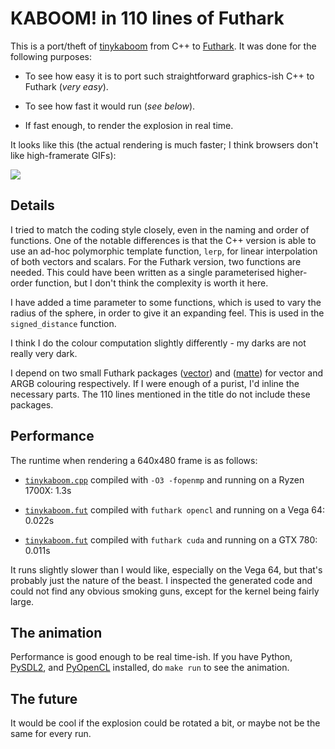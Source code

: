 # KABOOM! in 110 lines of Futhark

This is a port/theft of
[tinykaboom](https://github.com/ssloy/tinykaboom) from C++ to
[Futhark](https://futhark-lang.org).  It was done for the following
purposes:

  * To see how easy it is to port such straightforward graphics-ish
    C++ to Futhark (*very easy*).

  * To see how fast it would run (*see below*).

  * If fast enough, to render the explosion in real time.

It looks like this (the actual rendering is much faster; I think
browsers don't like high-framerate GIFs):

![](tinykaboom.gif)

## Details

I tried to match the coding style closely, even in the naming and
order of functions.  One of the notable differences is that the C++
version is able to use an ad-hoc polymorphic template function,
`lerp`, for linear interpolation of both vectors and scalars.  For the
Futhark version, two functions are needed.  This could have been
written as a single parameterised higher-order function, but I don't
think the complexity is worth it here.

I have added a time parameter to some functions, which is used to vary
the radius of the sphere, in order to give it an expanding feel.  This
is used in the `signed_distance` function.

I think I do the colour computation slightly differently - my darks
are not really very dark.

I depend on two small Futhark packages
([vector](https://github.com/athas/vector)) and
([matte](https://github.com/athas/matte)) for vector and ARGB
colouring respectively.  If I were enough of a purist, I'd inline the
necessary parts.  The 110 lines mentioned in the title do not include
these packages.

## Performance

The runtime when rendering a 640x480 frame is as follows:

  * [`tinykaboom.cpp`](https://github.com/ssloy/tinykaboom/blob/master/tinykaboom.cpp)
compiled with `-O3 -fopenmp` and running on a Ryzen 1700X: 1.3s

  * [`tinykaboom.fut`](https://github.com/athas/tinykaboom/blob/master/tinykaboom.fut) compiled with `futhark opencl` and running on a Vega 64: 0.022s

  * [`tinykaboom.fut`](https://github.com/athas/tinykaboom/blob/master/tinykaboom.fut) compiled with `futhark cuda` and running on a GTX 780: 0.011s

It runs slightly slower than I would like, especially on the Vega 64,
but that's probably just the nature of the beast.  I inspected the
generated code and could not find any obvious smoking guns, except for
the kernel being fairly large.

## The animation

Performance is good enough to be real time-ish.  If you have Python,
[PySDL2](https://pypi.org/project/PySDL2/), and
[PyOpenCL](https://documen.tician.de/pyopencl/) installed, do `make
run` to see the animation.

## The future

It would be cool if the explosion could be rotated a bit, or maybe not
be the same for every run.
